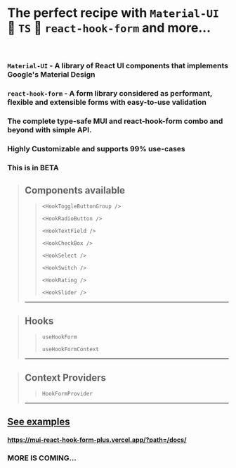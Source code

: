 # The perfect recipe with `Material-UI` 💙 `TS` 💙 `react-hook-form` and more... 
<br/>

### ```Material-UI``` - A library of React UI components that implements Google's Material Design

### ```react-hook-form``` - A form library considered as performant, flexible and extensible forms with easy-to-use validation

### The complete type-safe MUI and react-hook-form combo and beyond with simple API.

### Highly Customizable and supports 99% use-cases

### This is in **BETA** 

>## Components available 
>
>> ```<HookToggleButtonGroup />```
>>
>> ```<HookRadioButton />```
>>
>> ```<HookTextField />```
>>
>> ```<HookCheckBox />```
>>
>> ```<HookSelect />```
>>
>> ```<HookSwitch />```
>>
>> ```<HookRating />```
>>
>> ```<HookSlider />```
>------


>## Hooks 
>
>> ```useHookForm```
>>
>> ```useHookFormContext```
>------
>

>## Context Providers
>
>> ```HookFormProvider```
>------
>


## [See examples](https://mui-react-hook-form-plus.vercel.app/?path=/docs/)

#### https://mui-react-hook-form-plus.vercel.app/?path=/docs/

### MORE IS COMING...
